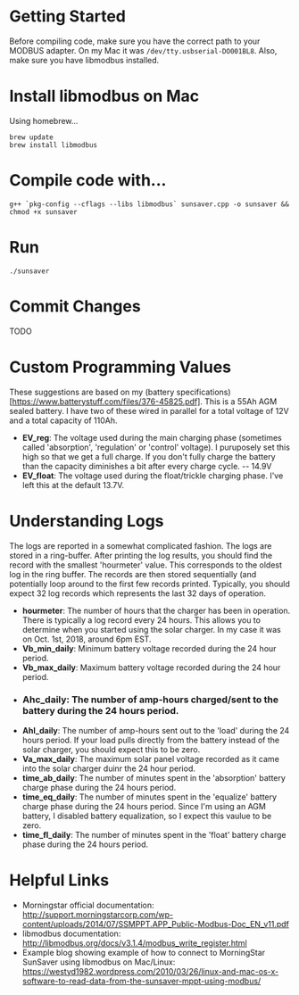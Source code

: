 # Getting Started
Before compiling code, make sure you have the correct path to your MODBUS adapter.  On my Mac it was `/dev/tty.usbserial-DO001BL8`.
Also, make sure you have libmodbus installed.

# Install libmodbus on Mac
Using homebrew...

```
brew update
brew install libmodbus
```

# Compile code with...

```
g++ `pkg-config --cflags --libs libmodbus` sunsaver.cpp -o sunsaver && chmod +x sunsaver
```

# Run
`./sunsaver`

# Commit Changes
TODO

# Custom Programming Values
These suggestions are based on my (battery specifications)[https://www.batterystuff.com/files/376-45825.pdf].  This is a 55Ah AGM sealed battery. I have two of these wired in parallel for a total voltage of 12V and a total capacity of 110Ah.
- **EV_reg**: The voltage used during the main charging phase (sometimes called 'absorption', 'regulation' or 'control' voltage).  I puruposely set this high so that we get a full charge.  If you don't fully charge the battery than the capacity diminishes a bit after every charge cycle.
-- 14.9V
- **EV_float**: The voltage used during the float/trickle charging phase.  I've left this at the default 13.7V.

# Understanding Logs
The logs are reported in a somewhat complicated fashion. The logs are stored in a ring-buffer.  After printing the log results, you should find the record with the smallest 'hourmeter' value.  This corresponds to the oldest log in the ring buffer.  The records are then stored sequentially (and potentially loop around to the first few records printed.  Typically, you should expect 32 log records which represents the last 32 days of operation.
- **hourmeter**: The number of hours that the charger has been in operation.  There is typically a log record every 24 hours.  This allows you to determine when you started using the solar charger.  In my case it was on Oct. 1st, 2018, around 6pm EST.
- **Vb_min_daily**: Minimum battery voltage recorded during the 24 hour period.  
- **Vb_max_daily**: Maximum battery voltage recorded during the 24 hour period.
- ### **Ahc_daily**: The number of amp-hours charged/sent to the battery during the 24 hours period.
- **Ahl_daily**: The number of amp-hours sent out to the 'load' during the 24 hours period. If your load pulls directly from the battery instead of the solar charger, you should expect this to be zero.
- **Va_max_daily**: The maximum solar panel voltage recorded as it came into the solar charger duinr the 24 hour period.
- **time_ab_daily**: The number of minutes spent in the 'absorption' battery charge phase during the 24 hours period.
- **time_eq_daily**: The number of minutes spent in the 'equalize' battery charge phase during the 24 hours period.  Since I'm using an AGM battery, I disabled battery equalization, so I expect this vaulue to be zero.
- **time_fl_daily**: The number of minutes spent in the 'float' battery charge phase during the 24 hours period.

# Helpful Links
- Morningstar official documentation: http://support.morningstarcorp.com/wp-content/uploads/2014/07/SSMPPT.APP_Public-Modbus-Doc_EN_v11.pdf 
- libmodbus documentation: http://libmodbus.org/docs/v3.1.4/modbus_write_register.html
- Example blog showing example of how to connect to MorningStar SunSaver using libmodbus on Mac/Linux: https://westyd1982.wordpress.com/2010/03/26/linux-and-mac-os-x-software-to-read-data-from-the-sunsaver-mppt-using-modbus/

